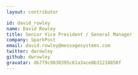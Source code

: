 ```yaml
---
layout: contributor

id: david_rowley
name: David Rowley
title: Senior Vice President / General Manager
company: SparkPost
email: david.rowley@messagesystems.com
twitter: dwrowley
github: dwrowley
gravatar: db779c9830395c61a3ace0b31218850f
---
```

